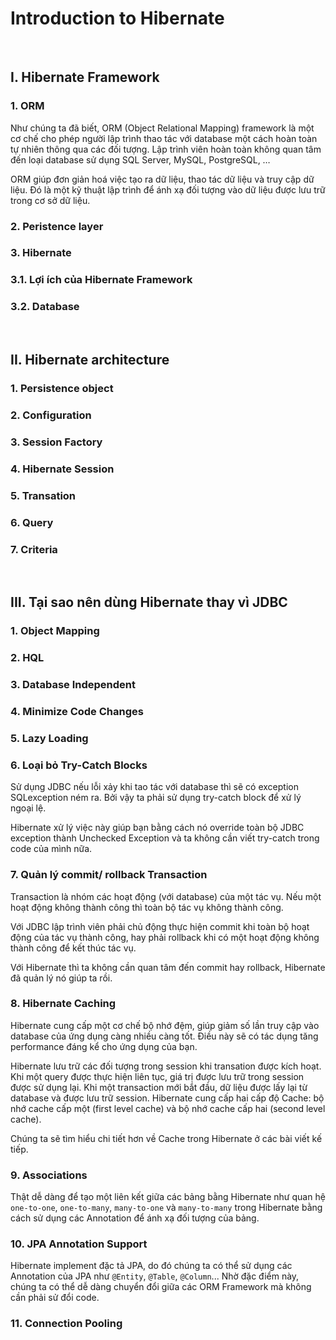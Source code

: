 # Introduction to Hibernate

<br />

## I. Hibernate Framework

### 1. ORM

Như chúng ta đã biết, ORM (Object Relational Mapping) framework là một cơ chế cho phép người lập trình thao tác với database một cách hoàn toàn tự nhiên thông qua các đối tượng. Lập trình viên hoàn toàn không quan tâm đến loại database sử dụng SQL Server, MySQL, PostgreSQL, …

ORM giúp đơn giản hoá việc tạo ra dữ liệu, thao tác dữ liệu và truy cập dữ liệu. Đó là một kỹ thuật lập trình để ánh xạ đối tượng vào dữ liệu được lưu trữ trong cơ sở dữ liệu.


### 2. Peristence layer

### 3. Hibernate

### 3.1. Lợi ích của Hibernate Framework

### 3.2. Database

<br />

## II. Hibernate architecture

### 1. Persistence object

### 2. Configuration

### 3. Session Factory

### 4. Hibernate Session

### 5. Transation

### 6. Query

### 7. Criteria

<br />

## III. Tại sao nên dùng Hibernate thay vì JDBC

### 1. Object Mapping

### 2. HQL

### 3. Database Independent

### 4. Minimize Code Changes

### 5. Lazy Loading

### 6. Loại bỏ Try-Catch Blocks

Sử dụng JDBC nếu lỗi xảy khi tao tác với database thì sẽ có exception SQLexception ném ra. Bởi vậy ta phải sử dụng try-catch block để xử lý ngoại lệ.

Hibernate xử lý việc này giúp bạn bằng cách nó override toàn bộ JDBC exception thành Unchecked Exception và ta không cần viết try-catch trong code của mình nữa.

### 7. Quản lý commit/ rollback Transaction

Transaction là nhóm các hoạt động (với database) của một tác vụ. Nếu một hoạt động không thành công thì toàn bộ tác vụ không thành công.

Với JDBC lập trình viên phải chủ động thực hiện commit khi toàn bộ hoạt động của tác vụ thành công, hay phải rollback khi có một hoạt động không thành công để kết thúc tác vụ.

Với Hibernate thì ta không cần quan tâm đến commit hay rollback, Hibernate đã quản lý nó giúp ta rồi.

### 8. Hibernate Caching

Hibernate cung cấp một cơ chế bộ nhớ đệm, giúp giảm số lần truy cập vào database của ứng dụng càng nhiều càng tốt. Điều này sẽ có tác dụng tăng performance đáng kể cho ứng dụng của bạn.

Hibernate lưu trữ các đối tượng trong session khi transation được kích hoạt. Khi một query được thực hiện liên tục, giá trị được lưu trữ trong session được sử dụng lại. Khi một transaction mới bắt đầu, dữ liệu được lấy lại từ database và được lưu trữ session. Hibernate cung cấp hai cấp độ Cache: bộ nhớ cache cấp một (first level cache) và bộ nhớ cache cấp hai (second level cache).

Chúng ta sẽ tìm hiểu chi tiết hơn về Cache trong Hibernate ở các bài viết kế tiếp.

### 9. Associations

Thật dễ dàng để tạo một liên kết giữa các bảng bằng Hibernate như quan hệ `one-to-one`, `one-to-many`, `many-to-one` và `many-to-many` trong Hibernate bằng cách sử dụng các Annotation để ánh xạ đối tượng của bảng.

### 10. JPA Annotation Support

Hibernate implement đặc tả JPA, do đó chúng ta có thể sử dụng các Annotation của JPA như `@Entity`, `@Table`, `@Column`... Nhờ đặc điểm này, chúng ta có thể dễ dàng chuyển đổi giữa các ORM Framework mà không cần phải sử đổi code.

### 11. Connection Pooling

<br />